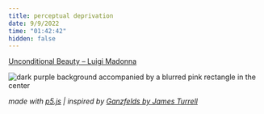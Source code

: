 ```yaml
---
title: perceptual deprivation
date: 9/9/2022
time: "01:42:42"
hidden: false
---
```


[Unconditional Beauty – Luigi Madonna](https://open.spotify.com/track/6OtbkUGEyNg4NcCMZXE0Kr?si=92d1e2a3893c4667)

![dark purple background accompanied by a blurred pink rectangle in the center](/images/ganzfeld-01.png)

_made with [p5.js](https://p5js.org) | inspired by [Ganzfelds by James Turrell](https://jamesturrell.com/work/type/ganzfeld/)_

